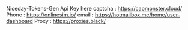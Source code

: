 Niceday-Tokens-Gen
Api Key here
captcha : https://capmonster.cloud/ Phone : https://onlinesim.io/ email : https://hotmailbox.me/home/user-dashboard Proxy : https://proxies.black/
